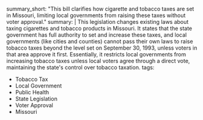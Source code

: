 summary_short: "This bill clarifies how cigarette and tobacco taxes are set in Missouri, limiting local governments from raising these taxes without voter approval."
summary: |
  This legislation changes existing laws about taxing cigarettes and tobacco products in Missouri. It states that the state government has full authority to set and increase these taxes, and local governments (like cities and counties) cannot pass their own laws to raise tobacco taxes beyond the level set on September 30, 1993, unless voters in that area approve it first. Essentially, it restricts local governments from increasing tobacco taxes unless local voters agree through a direct vote, maintaining the state's control over tobacco taxation.
tags:
  - Tobacco Tax
  - Local Government
  - Public Health
  - State Legislation
  - Voter Approval
  - Missouri
